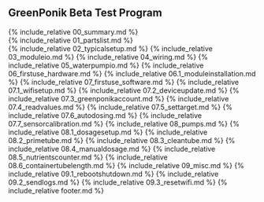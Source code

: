 ## GreenPonik Beta Test Program

{% include_relative 00_summary.md %}
<br> 
{% include_relative 01_partslist.md %}
<br>
{% include_relative 02_typicalsetup.md %}
{% include_relative 03_moduleio.md %}
{% include_relative 04_wiring.md %}
{% include_relative 05_waterpumpio.md %}
{% include_relative 06_firstuse_hardware.md %}
{% include_relative 06.1_moduleinstallation.md %}
{% include_relative 07_firstuse_software.md %}
{% include_relative 07.1_wifisetup.md %}
{% include_relative 07.2_deviceupdate.md %}
{% include_relative 07.3_greenponikaccount.md %}
{% include_relative 07.4_readvalues.md %}
{% include_relative 07.5_settarget.md %}
{% include_relative 07.6_autodosing.md %}
{% include_relative 07.7_sensorcalibration.md %}
{% include_relative 08_pumps.md %}
{% include_relative 08.1_dosagesetup.md %}
{% include_relative 08.2_primetube.md %}
{% include_relative 08.3_cleantube.md %}
{% include_relative 08.4_manualdosage.md %}
{% include_relative 08.5_nutrientscounter.md %}
{% include_relative 08.6_containertubelength.md %}
{% include_relative 09_misc.md %}
{% include_relative 09.1_rebootshutdown.md %}
{% include_relative 09.2_sendlogs.md %}
{% include_relative 09.3_resetwifi.md %}
{% include_relative footer.md %}
